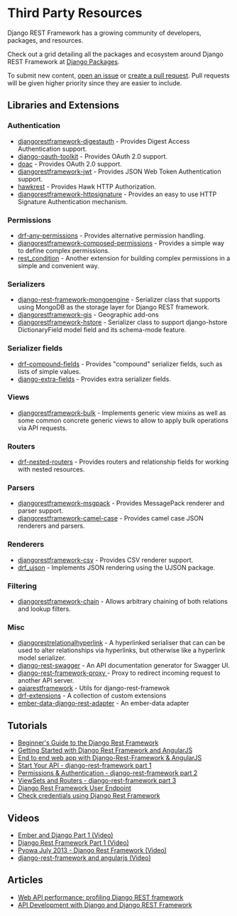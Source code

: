 # Third Party Resources

Django REST Framework has a growing community of developers, packages, and resources.

Check out a grid detailing all the packages and ecosystem around Django REST Framework at [Django Packages](https://www.djangopackages.com/grids/g/django-rest-framework/).

To submit new content, [open an issue](https://github.com/tomchristie/django-rest-framework/issues/new) or [create a pull request](https://github.com/tomchristie/django-rest-framework/). Pull requests will be given higher priority since they are easier to include.

## Libraries and Extensions

### Authentication

* [djangorestframework-digestauth](https://github.com/juanriaza/django-rest-framework-digestauth) - Provides Digest Access Authentication support.
* [django-oauth-toolkit](https://github.com/evonove/django-oauth-toolkit) - Provides OAuth 2.0 support.
* [doac](https://github.com/Rediker-Software/doac) - Provides OAuth 2.0 support.
* [djangorestframework-jwt](https://github.com/GetBlimp/django-rest-framework-jwt) - Provides JSON Web Token Authentication support.
* [hawkrest](https://github.com/kumar303/hawkrest) - Provides Hawk HTTP Authorization.
* [djangorestframework-httpsignature](https://github.com/etoccalino/django-rest-framework-httpsignature) - Provides an easy to use HTTP Signature Authentication mechanism.

### Permissions

* [drf-any-permissions](https://github.com/kevin-brown/drf-any-permissions) - Provides alternative permission handling.
* [djangorestframework-composed-permissions](https://github.com/niwibe/djangorestframework-composed-permissions) - Provides a simple way to define complex permissions.
* [rest_condition](https://github.com/caxap/rest_condition) - Another extension for building complex permissions in a simple and convenient way.

### Serializers

* [django-rest-framework-mongoengine](https://github.com/umutbozkurt/django-rest-framework-mongoengine) - Serializer class that supports using MongoDB as the storage layer for Django REST framework.
* [djangorestframework-gis](https://github.com/djangonauts/django-rest-framework-gis) - Geographic add-ons
* [djangorestframework-hstore](https://github.com/djangonauts/django-rest-framework-hstore) - Serializer class to support django-hstore DictionaryField model field and its schema-mode feature.

### Serializer fields

* [drf-compound-fields](https://github.com/estebistec/drf-compound-fields) - Provides "compound" serializer fields, such as lists of simple values.
* [django-extra-fields](https://github.com/Hipo/drf-extra-fields) - Provides extra serializer fields.

### Views

* [djangorestframework-bulk](https://github.com/miki725/django-rest-framework-bulk) - Implements generic view mixins as well as some common concrete generic views to allow to apply bulk operations via API requests.

### Routers

* [drf-nested-routers](https://github.com/alanjds/drf-nested-routers) - Provides routers and relationship fields for working with nested resources.

### Parsers

* [djangorestframework-msgpack](https://github.com/juanriaza/django-rest-framework-msgpack) - Provides MessagePack renderer and parser support.
* [djangorestframework-camel-case](https://github.com/vbabiy/djangorestframework-camel-case) - Provides camel case JSON renderers and parsers.

### Renderers

* [djangorestframework-csv](https://github.com/mjumbewu/django-rest-framework-csv) - Provides CSV renderer support.
* [drf_ujson](https://github.com/gizmag/drf-ujson-renderer) - Implements JSON rendering using the UJSON package.

### Filtering

* [djangorestframework-chain](https://github.com/philipn/django-rest-framework-chain) - Allows arbitrary chaining of both relations and lookup filters.

### Misc

* [djangorestrelationalhyperlink](https://github.com/fredkingham/django_rest_model_hyperlink_serializers_project) - A hyperlinked serialiser that can can be used to alter relationships via hyperlinks, but otherwise like a hyperlink model serializer.
* [django-rest-swagger](https://github.com/marcgibbons/django-rest-swagger) - An API documentation generator for Swagger UI.
* [django-rest-framework-proxy ](https://github.com/eofs/django-rest-framework-proxy) - Proxy to redirect incoming request to another API server.
* [gaiarestframework](https://github.com/AppsFuel/gaiarestframework) - Utils for django-rest-framewok
* [drf-extensions](https://github.com/chibisov/drf-extensions) - A collection of custom extensions
* [ember-data-django-rest-adapter](https://github.com/toranb/ember-data-django-rest-adapter) - An ember-data adapter

## Tutorials

* [Beginner's Guide to the Django Rest Framework](http://code.tutsplus.com/tutorials/beginners-guide-to-the-django-rest-framework--cms-19786)
* [Getting Started with Django Rest Framework and AngularJS](http://blog.kevinastone.com/getting-started-with-django-rest-framework-and-angularjs.html)
* [End to end web app with Django-Rest-Framework & AngularJS](http://blog.mourafiq.com/post/55034504632/end-to-end-web-app-with-django-rest-framework)
* [Start Your API - django-rest-framework part 1](https://godjango.com/41-start-your-api-django-rest-framework-part-1/)
* [Permissions & Authentication - django-rest-framework part 2](https://godjango.com/43-permissions-authentication-django-rest-framework-part-2/)
* [ViewSets and Routers - django-rest-framework part 3](https://godjango.com/45-viewsets-and-routers-django-rest-framework-part-3/)
* [Django Rest Framework User Endpoint](http://richardtier.com/2014/02/25/django-rest-framework-user-endpoint/)
* [Check credentials using Django Rest Framework](http://richardtier.com/2014/03/06/110/)

## Videos

* [Ember and Django Part 1 (Video)](http://www.neckbeardrepublic.com/screencasts/ember-and-django-part-1)
* [Django Rest Framework Part 1 (Video)](http://www.neckbeardrepublic.com/screencasts/django-rest-framework-part-1)
* [Pyowa July 2013 - Django Rest Framework (Video)](http://www.youtube.com/watch?v=E1ZrehVxpBo)
* [django-rest-framework and angularjs (Video)](http://www.youtube.com/watch?v=Q8FRBGTJ020)

## Articles

* [Web API performance: profiling Django REST framework](http://dabapps.com/blog/api-performance-profiling-django-rest-framework/)
* [API Development with Django and Django REST Framework](https://bnotions.com/api-development-with-django-and-django-rest-framework/)
